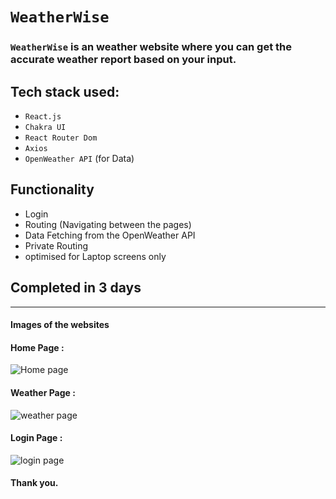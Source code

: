 # `WeatherWise`

### `WeatherWise`  is an weather website where you can get the accurate weather report based on your input.

## Tech stack used:
  - `React.js`
  - `Chakra UI`
  - `React Router Dom`
  - `Axios`
  - `OpenWeather API` (for Data)


## Functionality
  - Login
  - Routing (Navigating between the pages)
  - Data Fetching from the OpenWeather API
  - Private Routing
  - optimised for Laptop screens only

## Completed in 3 days

---

#### Images of the websites
#### Home Page :
![Home page](/Weather-App/images/home.png)
#### Weather Page :
![weather page](/Weather-App/images/wether.png)
#### Login Page :
![login page](/Weather-App/images/login.png)

#### Thank you.